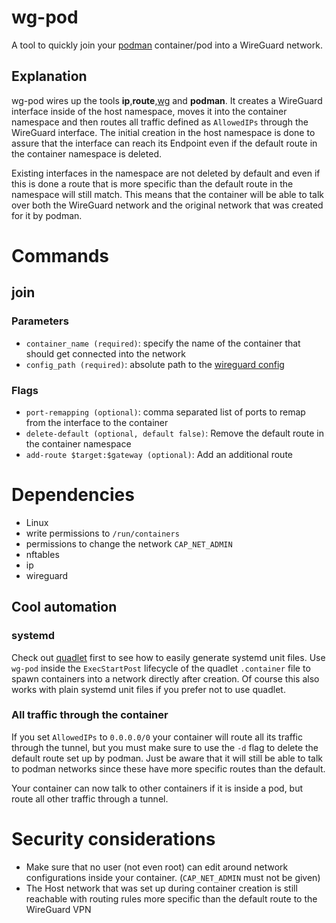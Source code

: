 # wg-pod

A tool to quickly join your [podman](https://podman.io/) container/pod into a WireGuard network.

## Explanation

wg-pod wires up the tools **ip**,**route**,[wg](https://git.zx2c4.com/wireguard) and **podman**.
It creates a WireGuard interface inside of the host namespace, moves it into the container namespace and then routes all traffic defined as `AllowedIPs` through the WireGuard interface.
The initial creation in the host namespace is done to assure that the interface can reach its Endpoint even if the default route in the container namespace is deleted.

Existing interfaces in the namespace are not deleted by default and even if this is done a route that is more specific than the default route in the namespace will still match.
This means that the container will be able to talk over both the WireGuard network and the original network that was created for it by podman.

# Commands

## join

### Parameters

- `container_name (required)`: specify the name of the container that should get connected into the network
- `config_path (required)`: absolute path to the [wireguard config](./docs/wireguard-config)

### Flags

- `port-remapping (optional)`: comma separated list of ports to remap from the interface to the container
- `delete-default (optional, default false)`: Remove the default route in the container namespace
- `add-route $target:$gateway (optional)`: Add an additional route 

# Dependencies

- Linux
- write permissions to `/run/containers`
- permissions to change the network `CAP_NET_ADMIN`
- nftables
- ip
- wireguard

## Cool automation

### systemd

Check out [quadlet](https://github.com/containers/quadlet) first to see how to easily generate systemd unit files.
Use `wg-pod` inside the `ExecStartPost` lifecycle of the quadlet `.container` file to spawn containers into a network directly after creation.
Of course this also works with plain systemd unit files if you prefer not to use quadlet.

### All traffic through the container

If you set `AllowedIPs` to `0.0.0.0/0` your container will route all its traffic through the tunnel, but you must make sure to use the `-d` flag to delete the default route set up by podman.
Just be aware that it will still be able to talk to podman networks since these have more specific routes than the default.

Your container can now talk to other containers if it is inside a pod, but route all other traffic through a tunnel.

# Security considerations

- Make sure that no user (not even root) can edit around network configurations inside your container. (`CAP_NET_ADMIN` must not be given)
- The Host network that was set up during container creation is still reachable with routing rules more specific than the default route to the WireGuard VPN

